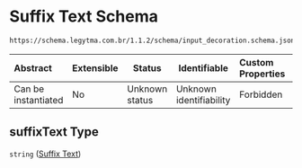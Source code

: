 # Suffix Text Schema

```txt
https://schema.legytma.com.br/1.1.2/schema/input_decoration.schema.json#/properties/suffixText
```




| Abstract            | Extensible | Status         | Identifiable            | Custom Properties | Additional Properties | Access Restrictions | Defined In                                                                                      |
| :------------------ | ---------- | -------------- | ----------------------- | :---------------- | --------------------- | ------------------- | ----------------------------------------------------------------------------------------------- |
| Can be instantiated | No         | Unknown status | Unknown identifiability | Forbidden         | Allowed               | none                | [input_decoration.schema.json\*](../schema/input_decoration.schema.json) |

## suffixText Type

`string` ([Suffix Text](input_decoration-properties-suffix-text.md))
